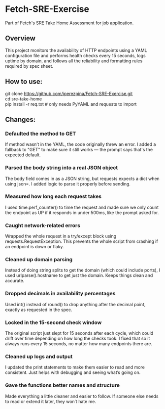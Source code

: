 # Fetch-SRE-Exercise
Part of Fetch's SRE Take Home Assessment for job application.

## Overview

This project monitors the availability of HTTP endpoints using a YAML configuration file and performs health checks every 15 seconds, logs uptime by domain, and follows all the reliability and formatting rules required by spec sheet.


## How to use:

git clone https://github.com/iperezpina/Fetch-SRE-Exercise.git  
cd sre-take-home  
pip install -r req.txt  # only needs PyYAML and requests to import  



## Changes:
### Defaulted the method to GET
If method wasn’t in the YAML, the code originally threw an error. I added a fallback to "GET" to make sure it still works — the prompt says that's the expected default.

### Parsed the body string into a real JSON object
The body field comes in as a JSON string, but requests expects a dict when using json=. I added logic to parse it properly before sending.

### Measured how long each request takes
I used time.perf_counter() to time the request and made sure we only count the endpoint as UP if it responds in under 500ms, like the prompt asked for.

### Caught network-related errors
Wrapped the whole request in a try/except block using requests.RequestException. This prevents the whole script from crashing if an endpoint is down or flaky.

### Cleaned up domain parsing
Instead of doing string splits to get the domain (which could include ports), I used urlparse().hostname to get just the domain. Keeps things clean and accurate.

### Dropped decimals in availability percentages
Used int() instead of round() to drop anything after the decimal point, exactly as requested in the spec.

### Locked in the 15-second check window
The original script just slept for 15 seconds after each cycle, which could drift over time depending on how long the checks took. I fixed that so it always runs every 15 seconds, no matter how many endpoints there are.

### Cleaned up logs and output
I updated the print statements to make them easier to read and more consistent. Just helps with debugging and seeing what’s going on.

### Gave the functions better names and structure
Made everything a little cleaner and easier to follow. If someone else needs to read or extend it later, they won’t hate me.